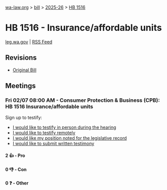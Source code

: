[wa-law.org](/) > [bill](/bill/) > [2025-26](/bill/2025-26/) > [HB 1516](/bill/2025-26/hb/1516/)

# HB 1516 - Insurance/affordable units
[leg.wa.gov](https://app.leg.wa.gov/billsummary?BillNumber=1516&Year=2025&Initiative=false) | [RSS Feed](./rss.xml)

## Revisions
* [Original Bill](1/)

## Meetings
### Fri 02/07 08:00 AM - Consumer Protection & Business (CPB): HB 1516 Insurance/affordable units
Sign up to testify:
* [I would like to testify in person during the hearing](https://app.leg.wa.gov/csi/Testifier/Add?chamber=House&mId=32631&aId=162427&caId=25390&tId=1)
* [I would like to testify remotely](https://app.leg.wa.gov/csi/Testifier/Add?chamber=House&mId=32631&aId=162427&caId=25390&tId=2)
* [I would like my position noted for the legislative record](https://app.leg.wa.gov/csi/Testifier/Add?chamber=House&mId=32631&aId=162427&caId=25390&tId=3)
* [I would like to submit written testimony](https://app.leg.wa.gov/csi/Testifier/Add?chamber=House&mId=32631&aId=162427&caId=25390&tId=4)

#### 2 👍 - Pro

#### 0 👎 - Con

#### 0 ❓ - Other
